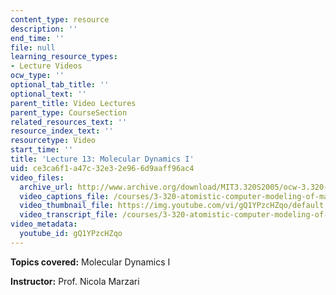 ```yaml
---
content_type: resource
description: ''
end_time: ''
file: null
learning_resource_types:
- Lecture Videos
ocw_type: ''
optional_tab_title: ''
optional_text: ''
parent_title: Video Lectures
parent_type: CourseSection
related_resources_text: ''
resource_index_text: ''
resourcetype: Video
start_time: ''
title: 'Lecture 13: Molecular Dynamics I'
uid: ce3ca6f1-a47c-32e3-2e96-6d9aaff96ac4
video_files:
  archive_url: http://www.archive.org/download/MIT3.320S2005/ocw-3.320-lec-10-17mar05-220k.mp4
  video_captions_file: /courses/3-320-atomistic-computer-modeling-of-materials-sma-5107-spring-2005/e996f53aaa8350428b19b70c0104fcef_gQ1YPzcHZqo.vtt
  video_thumbnail_file: https://img.youtube.com/vi/gQ1YPzcHZqo/default.jpg
  video_transcript_file: /courses/3-320-atomistic-computer-modeling-of-materials-sma-5107-spring-2005/3185c58a4ccf32ece7392f97bfadf689_gQ1YPzcHZqo.pdf
video_metadata:
  youtube_id: gQ1YPzcHZqo
---
```


**Topics covered:** Molecular Dynamics I

**Instructor:** Prof. Nicola Marzari

